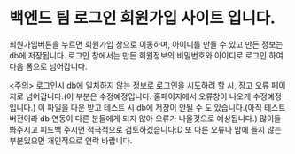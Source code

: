 <h1>백엔드 팀 로그인 회원가입 사이트 입니다.</h1>
  회원가입버튼을 누르면 회원가입 창으로 이동하며, 아이디를 만들 수 있고 만든 정보는 db에 저장됩니다.
  로그인 창에서는 만든 회원정보의 비밀번호와 아이디로 로그인 하여 다음 폼으로 넘어갑니다.

  <주의>
  로그인시 db에 일치하지 않는 정보로 로그인을 시도하려 할 시, 장고 오류 페이지로 넘어갑니다.(이 부분은 수정예정입니다. 홈페이지에서 오류창이 나오게 수정예정입니다.)
  이 파일을 다운 받고 테스트 시 db에 저장이 안될 수 도 있습니다.(아직 테스트 버전이라 db 연동이 다른 분들에게 되지 않아 오류가 나올것으로 예상됩니다.)
  많이들 봐주시고 피드백 주시면 적극적으로 검토하겠습니다:D
  또 다른 오류나 맘에 들지 않는 부분있으면 개인적으로 연락 바랍니다. 

